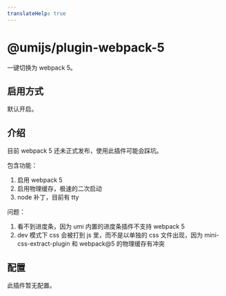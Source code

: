 ```yaml
---
translateHelp: true
---
```


# @umijs/plugin-webpack-5


一键切换为 webpack 5。

## 启用方式

默认开启。

## 介绍

目前 webpack 5 还未正式发布，使用此插件可能会踩坑。

包含功能：

1. 启用 webpack 5
1. 启用物理缓存，极速的二次启动
1. node 补丁，目前有 tty

问题：

1. 看不到进度条，因为 umi 内置的进度条插件不支持 webpack 5
2. dev 模式下 css 会被打到 js 里，而不是以单独的 css 文件出现，因为 mini-css-extract-plugin 和 webpack@5 的物理缓存有冲突

## 配置

此插件暂无配置。
